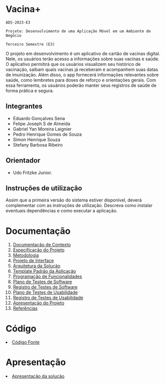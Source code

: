 # Vacina+

`ADS-2023-E3`

`Projeto: Desenvolvimento de uma Aplicação Móvel em um Ambiente de Negócio`

`Terceiro Semestre (E3)`

O projeto em desenvolvimento é um aplicativo de cartão de vacinas digital. Nele, os usuários terão acesso a informações sobre suas vacinas e saúde. O aplicativo permitirá que os usuários visualizem seu histórico de vacinação, saibam quais vacinas já receberam e acompanhem suas datas de imunização. Além disso, o app fornecerá informações relevantes sobre saúde, como lembretes para doses de reforço e orientações gerais. Com essa ferramenta, os usuários poderão manter seus registros de saúde de forma prática e segura.

## Integrantes

* Eduardo Gonçalves Sena
* Felipe Joseph S de Almeida
* Gabriel Yan Moreira Laignier
* Pedro Henrique Gomes de Souza
* Simon Henrique Souza 
* Stefany Barbosa Ribeiro

## Orientador

* Udo Fritzke Junior.

## Instruções de utilização

Assim que a primeira versão do sistema estiver disponível, deverá complementar com as instruções de utilização. Descreva como instalar eventuais dependências e como executar a aplicação.

# Documentação

<ol>
<li><a href="docs/01-Documentação de Contexto.md"> Documentação de Contexto</a></li>
<li><a href="docs/02-Especificação do Projeto.md"> Especificação do Projeto</a></li>
<li><a href="docs/03-Metodologia.md"> Metodologia</a></li>
<li><a href="docs/04-Projeto de Interface.md"> Projeto de Interface</a></li>
<li><a href="docs/05-Arquitetura da Solução.md"> Arquitetura da Solução</a></li>
<li><a href="docs/06-Template Padrão da Aplicação.md"> Template Padrão da Aplicação</a></li>
<li><a href="docs/07-Programação de Funcionalidades.md"> Programação de Funcionalidades</a></li>
<li><a href="docs/08-Plano de Testes de Software.md"> Plano de Testes de Software</a></li>
<li><a href="docs/09-Registro de Testes de Software.md"> Registro de Testes de Software</a></li>
<li><a href="docs/10-Plano de Testes de Usabilidade.md"> Plano de Testes de Usabilidade</a></li>
<li><a href="docs/11-Registro de Testes de Usabilidade.md"> Registro de Testes de Usabilidade</a></li>
<li><a href="docs/12-Apresentação do Projeto.md"> Apresentação do Projeto</a></li>
<li><a href="docs/13-Referências.md"> Referências</a></li>
</ol>

# Código

<li><a href="src/README.md"> Código Fonte</a></li>

# Apresentação

<li><a href="presentation/README.md"> Apresentação da solução</a></li>
